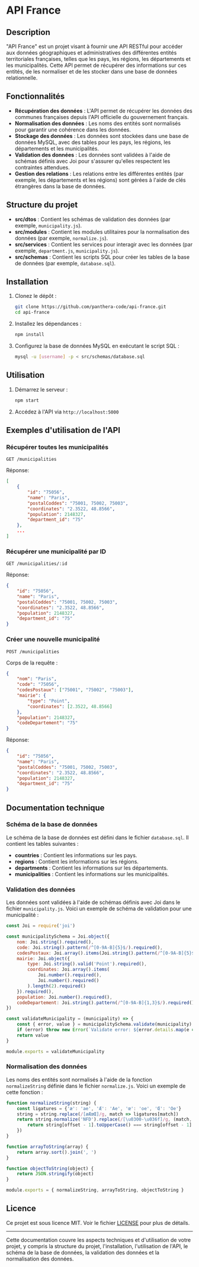 # API France

## Description

"API France" est un projet visant à fournir une API RESTful pour accéder aux données géographiques et administratives des différentes entités territoriales françaises, telles que les pays, les régions, les départements et les municipalités. Cette API permet de récupérer des informations sur ces entités, de les normaliser et de les stocker dans une base de données relationnelle.

## Fonctionnalités

- **Récupération des données** : L'API permet de récupérer les données des communes françaises depuis l'API officielle du gouvernement français.
- **Normalisation des données** : Les noms des entités sont normalisés pour garantir une cohérence dans les données.
- **Stockage des données** : Les données sont stockées dans une base de données MySQL, avec des tables pour les pays, les régions, les départements et les municipalités.
- **Validation des données** : Les données sont validées à l'aide de schémas définis avec Joi pour s'assurer qu'elles respectent les contraintes attendues.
- **Gestion des relations** : Les relations entre les différentes entités (par exemple, les départements et les régions) sont gérées à l'aide de clés étrangères dans la base de données.

## Structure du projet

- **src/dtos** : Contient les schémas de validation des données (par exemple, `municipality.js`).
- **src/modules** : Contient les modules utilitaires pour la normalisation des données (par exemple, `normalize.js`).
- **src/services** : Contient les services pour interagir avec les données (par exemple, `department.js`, `municipality.js`).
- **src/schemas** : Contient les scripts SQL pour créer les tables de la base de données (par exemple, `database.sql`).

## Installation

1. Clonez le dépôt :
    ```bash
    git clone https://github.com/panthera-code/api-france.git
    cd api-france
    ```

2. Installez les dépendances :
    ```bash
    npm install
    ```

3. Configurez la base de données MySQL en exécutant le script SQL :
    ```bash
    mysql -u [username] -p < src/schemas/database.sql
    ```

## Utilisation

1. Démarrez le serveur :
    ```bash
    npm start
    ```

2. Accédez à l'API via `http://localhost:5000`

## Exemples d'utilisation de l'API

### Récupérer toutes les municipalités

```http
GET /municipalities
```

Réponse:
```json
[
    {
        "id": "75056",
        "name": "Paris",
        "postalCoddes": "75001, 75002, 75003",
        "coordinates": "2.3522, 48.8566",
        "population": 2148327,
        "department_id": "75"
    },
    ...
]
```

### Récupérer une municipalité par ID

```http
GET /municipalities/:id
```

Réponse:
```json
{
    "id": "75056",
    "name": "Paris",
    "postalCoddes": "75001, 75002, 75003",
    "coordinates": "2.3522, 48.8566",
    "population": 2148327,
    "department_id": "75"
}
```

### Créer une nouvelle municipalité
```http
POST /municipalities
```

Corps de la requête :
```json
{
    "nom": "Paris",
    "code": "75056",
    "codesPostaux": ["75001", "75002", "75003"],
    "mairie": {
        "type": "Point",
        "coordinates": [2.3522, 48.8566]
    },
    "population": 2148327,
    "codeDepartement": "75"
}
```

Réponse:
```json
{
    "id": "75056",
    "name": "Paris",
    "postalCoddes": "75001, 75002, 75003",
    "coordinates": "2.3522, 48.8566",
    "population": 2148327,
    "department_id": "75"
}
```

## Documentation technique

### Schéma de la base de données

Le schéma de la base de données est défini dans le fichier `database.sql`. Il contient les tables suivantes :

- **countries** : Contient les informations sur les pays.
- **regions** : Contient les informations sur les régions.
- **departments** : Contient les informations sur les départements.
- **municipalities** : Contient les informations sur les municipalités.

### Validation des données

Les données sont validées à l'aide de schémas définis avec Joi dans le fichier `municipality.js`. Voici un exemple de schéma de validation pour une municipalité :

```js
const Joi = require('joi')

const municipalitySchema = Joi.object({
    nom: Joi.string().required(),
    code: Joi.string().pattern(/^[0-9A-B]{5}$/).required(),
    codesPostaux: Joi.array().items(Joi.string().pattern(/^[0-9A-B]{5}$/)).required(),
    mairie: Joi.object({
        type: Joi.string().valid('Point').required(),
        coordinates: Joi.array().items(
            Joi.number().required(),
            Joi.number().required()
        ).length(2).required()
    }).required(),
    population: Joi.number().required(),
    codeDepartement: Joi.string().pattern(/^[0-9A-B]{1,3}$/).required()
})

const validateMunicipality = (municipality) => {
    const { error, value } = municipalitySchema.validate(municipality)
    if (error) throw new Error(`Validate error: ${error.details.map(e => e.message).join(', ')}`)
    return value
}

module.exports = validateMunicipality
```

### Normalisation des données

Les noms des entités sont normalisés à l'aide de la fonction `normalizeString` définie dans le fichier `normalize.js`. Voici un exemple de cette fonction :

```js
function normalizeString(string) {
    const ligatures = {'æ': 'ae', 'Æ': 'Ae', 'œ': 'oe', 'Œ': 'Oe'}
    string = string.replace(/[æÆœŒ]/g, match => ligatures[match])
    return string.normalize('NFD').replace(/[\u0300-\u036f]/g, (match, offset, string) => {
        return string[offset - 1].toUpperCase() === string[offset - 1] ? '' : match
    })
}

function arrayToString(array) {
    return array.sort().join(', ')
}

function objectToString(object) {
    return JSON.stringify(object)
}

module.exports = { normalizeString, arrayToString, objectToString }
```

## Licence

Ce projet est sous licence MIT. Voir le fichier [LICENSE](LICENSE) pour plus de détails.

---

Cette documentation couvre les aspects techniques et d'utilisation de votre projet, y compris la structure du projet, l'installation, l'utilisation de l'API, le schéma de la base de données, la validation des données et la normalisation des données.